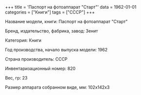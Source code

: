 +++
title = 'Паспорт на фотоаппарат "Старт"'
data = 1962-01-01
categories = ["Книги"]
tags = ["СССР"]
+++

Название модели, книги: Паспорт на фотоаппарат "Старт"

Бренд, издательство, фабрика, завод: Зенит

Категория: Книги

Год производства, начало выпуска модели: 1962

Страна производитель: СССР

Инвентаризационный номер: 820

Вес, гр: 23

Размер аппарата  собранном виде, мм: 102х142х3

